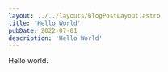 ```yaml
---
layout: ../../layouts/BlogPostLayout.astro
title: 'Hello World'
pubDate: 2022-07-01
description: 'Hello World'
---
```

Hello world.
